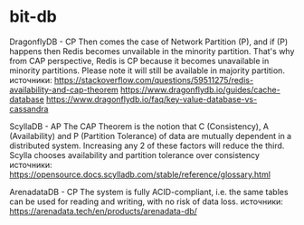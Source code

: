 # bit-db

DragonflyDB - CP
Then comes the case of Network Partition (P), and if (P) happens then Redis becomes unvailable in the minority partition. That's why from CAP perspective, Redis is CP because it becomes unavailable in minority partitions. Please note it will still be available in majority partition.
источники:
https://stackoverflow.com/questions/59511275/redis-availability-and-cap-theorem
https://www.dragonflydb.io/guides/cache-database
https://www.dragonflydb.io/faq/key-value-database-vs-cassandra

ScyllaDB - AP
The CAP Theorem is the notion that C (Consistency), A (Availability) and P (Partition Tolerance) of data are mutually dependent in a distributed system. Increasing any 2 of these factors will reduce the third. Scylla chooses availability and partition tolerance over consistency
источники:
https://opensource.docs.scylladb.com/stable/reference/glossary.html

ArenadataDB - CP
The system is fully ACID-compliant, i.e. the same tables can be used for reading and writing, with no risk of data loss.
источники:
https://arenadata.tech/en/products/arenadata-db/